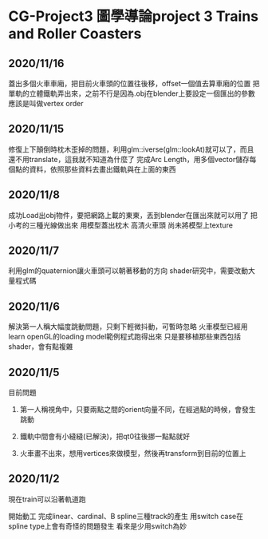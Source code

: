 # CG-Project3 圖學導論project 3 Trains and Roller Coasters

## 2020/11/16

蓋出多個火車車廂，把目前火車頭的位置往後移，offset一個值去算車廂的位置
把單軌的立體鐵軌弄出來，之前不行是因為.obj在blender上要設定一個匯出的參數
應該是叫做vertex order

## 2020/11/15

修復上下顛倒時枕木歪掉的問題，利用glm::iverse(glm::lookAt)就可以了，而且還不用translate，這我就不知道為什麼了
完成Arc Length，用多個vector儲存每個點的資料，依照那些資料去畫出鐵軌與在上面的東西

## 2020/11/8

成功Load出obj物件，要把網路上載的東東，丟到blender在匯出來就可以用了
把小考的三種光線做出來
用模型蓋出枕木
高清火車頭
尚未將模型上texture

## 2020/11/7

利用glm的quaternion讓火車頭可以朝著移動的方向
shader研究中，需要改動大量程式碼

## 2020/11/6

解決第一人稱大幅度跳動問題，只剩下輕微抖動，可暫時忽略
火車模型已經用learn openGL的loading model範例程式跑得出來
只是要移植那些東西包括shader，會有點複雜

## 2020/11/5

目前問題

1. 第一人稱視角中，只要兩點之間的orient向量不同，在經過點的時候，會發生跳動

2. 鐵軌中間會有小縫縫(已解決)，把qt0往後挪一點點就好

3. 火車畫不出來，想用vertices來做模型，然後再transform到目前的位置上

## 2020/11/2

現在train可以沿著軌道跑

開始動工
完成linear、cardinal、B spline三種track的產生
用switch case在spline type上會有奇怪的問題發生
看來是少用switch為妙
